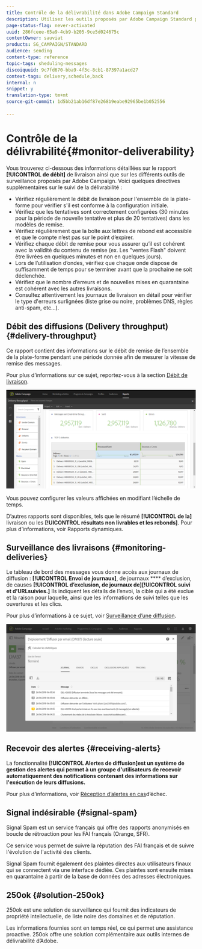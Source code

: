 ```yaml
---
title: Contrôle de la délivrabilité dans Adobe Campaign Standard
description: Utilisez les outils proposés par Adobe Campaign Standard pour surveiller la délivrabilité de votre plateforme.
page-status-flag: never-activated
uuid: 286fceee-65a9-4cb9-b205-9ce5d024675c
contentOwner: sauviat
products: SG_CAMPAIGN/STANDARD
audience: sending
content-type: reference
topic-tags: sheduling-messages
discoiquuid: 9c7fd670-bba9-4f3c-8cb1-87397a1acd27
context-tags: delivery,schedule,back
internal: n
snippet: y
translation-type: tm+mt
source-git-commit: 1d5bb21ab16df87e268b9eabe92965be1b052556

---
```



# Contrôle de la délivrabilité{#monitor-deliverability}

Vous trouverez ci-dessous des informations détaillées sur le rapport **[!UICONTROL de débit]** de livraison ainsi que sur les différents outils de surveillance proposés par Adobe Campaign. Voici quelques directives supplémentaires sur le suivi de la délivrabilité :
* Vérifiez régulièrement le débit de livraison pour l'ensemble de la plate-forme pour vérifier s'il est conforme à la configuration initiale.
* Vérifiez que les tentatives sont correctement configurées (30 minutes pour la période de nouvelle tentative et plus de 20 tentatives) dans les modèles de remise.
* Vérifiez régulièrement que la boîte aux lettres de rebond est accessible et que le compte n’est pas sur le point d’expirer.
* Vérifiez chaque débit de remise pour vous assurer qu’il est cohérent avec la validité du contenu de remise (ex. Les "ventes Flash" doivent être livrées en quelques minutes et non en quelques jours).
* Lors de l’utilisation d’ondes, vérifiez que chaque onde dispose de suffisamment de temps pour se terminer avant que la prochaine ne soit déclenchée.
* Vérifiez que le nombre d’erreurs et de nouvelles mises en quarantaine est cohérent avec les autres livraisons.
* Consultez attentivement les journaux de livraison en détail pour vérifier le type d'erreurs surlignées (liste grise ou noire, problèmes DNS, règles anti-spam, etc...).

## Débit des diffusions (Delivery throughput){#delivery-throughput}

Ce rapport contient des informations sur le débit de remise de l’ensemble de la plate-forme pendant une période donnée afin de mesurer la vitesse de remise des messages.

Pour plus d’informations sur ce sujet, reportez-vous à la section [Débit de livraison](../../reporting/using/delivery-throughput.md).

![](assets/delivery_reports_1.png)

Vous pouvez configurer les valeurs affichées en modifiant l’échelle de temps.

D’autres rapports sont disponibles, tels que le résumé **[!UICONTROL de la]** livraison ou les **[!UICONTROL résultats non livrables et les rebonds]**. Pour plus d’informations, voir Rapports [](../../reporting/using/about-dynamic-reports.md)dynamiques.

## Surveillance des livraisons {#monitoring-deliveries}

Le tableau de bord des messages vous donne accès aux journaux de diffusion : **[!UICONTROL Envoi de journaux]**, de journaux **** d’exclusion, de causes **[!UICONTROL d’exclusion, de journaux de]****[!UICONTROL suivi et d’URLsuivies.]****** Ils indiquent les détails de l’envoi, la cible qui a été exclue et la raison pour laquelle, ainsi que les informations de suivi telles que les ouvertures et les clics.

Pour plus d’informations à ce sujet, voir [Surveillance d’une diffusion](../../sending/using/monitoring-a-delivery.md).

![](assets/sending_delivery1.png)

## Recevoir des alertes {#receiving-alerts}

La fonctionnalité **[!UICONTROL Alertes de diffusion]est un système de gestion des alertes qui permet à un groupe d'utilisateurs de recevoir automatiquement des notifications contenant des informations sur l'exécution de leurs diffusions.**

Pour plus d’informations, voir [Réception d’alertes en cas](../../sending/using/receiving-alerts-when-failures-happen.md)d’échec.

## Signal indésirable {#signal-spam}

Signal Spam est un service français qui offre des rapports anonymisés en boucle de rétroaction pour les FAI français (Orange, SFR).

Ce service vous permet de suivre la réputation des FAI français et de suivre l'évolution de l'activité des clients.

Signal Spam fournit également des plaintes directes aux utilisateurs finaux qui se connectent via une interface dédiée. Ces plaintes sont ensuite mises en quarantaine à partir de la base de données des adresses électroniques.

## 250ok {#solution-250ok}

250ok est une solution de surveillance qui fournit des indicateurs de propriété intellectuelle, de liste noire des domaines et de réputation.

Les informations fournies sont en temps réel, ce qui permet une assistance proactive. 250ok offre une solution complémentaire aux outils internes de délivrabilité d’Adobe.
